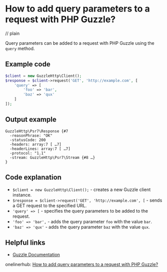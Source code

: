 # How to add query parameters to a request with PHP Guzzle?
// plain

Query parameters can be added to a request with PHP Guzzle using the `query` method.

## Example code

```php
$client = new GuzzleHttp\Client();
$response = $client->request('GET', 'http://example.com', [
    'query' => [
        'foo' => 'bar',
        'baz' => 'qux'
    ]
]);
```

## Output example

```
GuzzleHttp\Psr7\Response {#7
  -reasonPhrase: "OK"
  -statusCode: 200
  -headers: array:7 [ …7]
  -headerLines: array:7 [ …7]
  -protocol: "1.1"
  -stream: GuzzleHttp\Psr7\Stream {#8 …}
}
```

## Code explanation

- `$client = new GuzzleHttp\Client();` - creates a new Guzzle client instance.
- `$response = $client->request('GET', 'http://example.com', [` - sends a GET request to the specified URL.
- `'query' => [` - specifies the query parameters to be added to the request.
- `'foo' => 'bar',` - adds the query parameter `foo` with the value `bar`.
- `'baz' => 'qux'` - adds the query parameter `baz` with the value `qux`.

## Helpful links
- [Guzzle Documentation](http://docs.guzzlephp.org/en/stable/)

onelinerhub: [How to add query parameters to a request with PHP Guzzle?](https://onelinerhub.com/php-guzzle/how-to-add-query-parameters-to-a-request-with-php-guzzle)